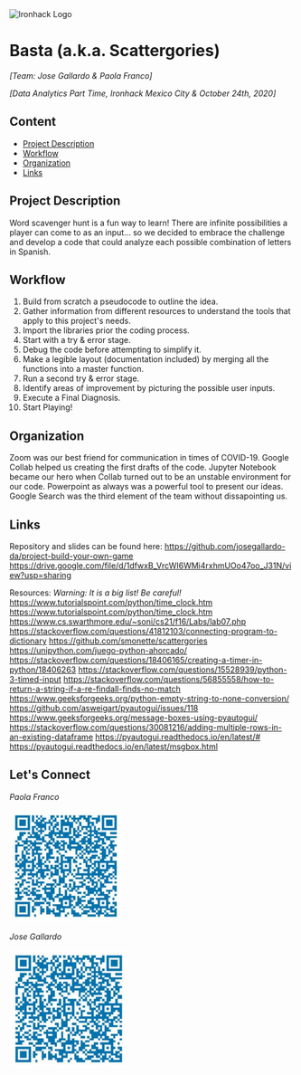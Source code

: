 <img src="https://bit.ly/2VnXWr2" alt="Ironhack Logo" width="100"/>

# Basta (a.k.a. Scattergories)
*[Team: Jose Gallardo & Paola Franco]*

*[Data Analytics Part Time, Ironhack Mexico City & October 24th, 2020]*

## Content
- [Project Description](#project-description)
- [Workflow](#workflow)
- [Organization](#organization)
- [Links](#links)

<a name="project-description"></a>

## Project Description
Word scavenger hunt is a fun way to learn! There are infinite possibilities a player can come to as an input... so we decided to embrace the challenge and develop a code that could analyze each possible combination of letters in Spanish.

<a name="workflow"></a>

## Workflow
1. Build from scratch a pseudocode to outline the idea.
2. Gather information from different resources to understand the tools that apply to this project's needs.
3. Import the libraries prior the coding process. 
4. Start with a try & error stage. 
5. Debug the code before attempting to simplify it.
6. Make a legible layout (documentation included) by merging all the functions into a master function. 
7. Run a second try & error stage.
8. Identify areas of improvement by picturing the possible user inputs.
9. Execute a Final Diagnosis. 
10. Start Playing!

<a name="organization"></a>

## Organization
Zoom was our best friend for communication in times of COVID-19.
Google Collab helped us creating the first drafts of the code. 
Jupyter Notebook became our hero when Collab turned out to be an unstable environment for our code.
Powerpoint as always was a powerful tool to present our ideas.
Google Search was the third element of the team without dissapointing us. 
<a name="links"></a>

## Links
Repository and slides can be found here: 
https://github.com/josegallardo-da/project-build-your-own-game
https://drive.google.com/file/d/1dfwxB_VrcWI6WMi4rxhmUOo47oo_J31N/view?usp=sharing

Resources:
*Warning: It is a big list! Be careful!*
https://www.tutorialspoint.com/python/time_clock.htm
https://www.tutorialspoint.com/python/time_clock.htm
https://www.cs.swarthmore.edu/~soni/cs21/f16/Labs/lab07.php
https://stackoverflow.com/questions/41812103/connecting-program-to-dictionary
https://github.com/smonette/scattergories
https://unipython.com/juego-python-ahorcado/
https://stackoverflow.com/questions/18406165/creating-a-timer-in-python/18406263
https://stackoverflow.com/questions/15528939/python-3-timed-input
https://stackoverflow.com/questions/56855558/how-to-return-a-string-if-a-re-findall-finds-no-match
https://www.geeksforgeeks.org/python-empty-string-to-none-conversion/
https://github.com/asweigart/pyautogui/issues/118 
https://www.geeksforgeeks.org/message-boxes-using-pyautogui/
https://stackoverflow.com/questions/30081216/adding-multiple-rows-in-an-existing-dataframe 
https://pyautogui.readthedocs.io/en/latest/#
https://pyautogui.readthedocs.io/en/latest/msgbox.html

## Let's Connect
_Paola Franco_

<img src="https://github.com/josegallardo-da/project-build-your-own-game/blob/master/img/ap.jpg" alt="LinkedIn" width="200"/>

_Jose Gallardo_

<img src="https://github.com/josegallardo-da/project-build-your-own-game/blob/master/img/jg.jpg" alt="LinkedIn" width="210"/>